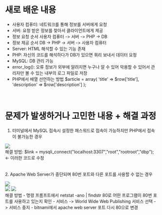 # 새로 배운 내용
- 사용자 컴퓨터: 네트워크를 통해 정보를 서버에게 요청
- 서버: 요청 받은 정보를 찾아서 클라이언트에게 제공
　
- 정보 요청 순서
사용자 컴퓨터 -> 서버 -> PHP -> DB
　
- 정보 제공 순서
DB -> PHP -> 서버 -> 사용자 컴퓨터
　
- Server: HTML 해석할 수 있는 기능 존재
- PHP: 자신의 코드를 해석하다가 DB가 있으면 쿼리 보내서 데이터 요청
- MySQL: DB 관리 가능
　
- error_log(): 오류 정보가 외부에 알려지면 누구나 알 수 있어 악용할 수 있어서 관리자만 볼 수 있는 내부의 로그 파일로 저장
　
- PHP에서 배열 선언하는 방법
$article = array(
  'title' => $row['title'],
  'description' => $row['description']
);

　
　
 　
# 문제가 발생하거나 고민한 내용 + 해결 과정
1. 터미널에서 MySQL 접속시 설정한 패스워드로 접속이 가능하지만 PHP에서 접속이 불가능한 경우
<div>
  <img src="https://user-images.githubusercontent.com/53859836/93018402-81711880-f60a-11ea-8f18-b60d333612a5.png">
</div>
  해결 방법: $link = mysqli_connect("localhost:3307","root","rootroot","dbp"); <- 이러한 코드로 수정

　                                                                                                                                                                                     
2. Apache Web Server가 중단되며 80번 포트와 다른 포트를 사용할 수 없는 경우
<div>
  <img src="https://user-images.githubusercontent.com/53859836/93018410-9a79c980-f60a-11ea-9032-06f5071e5f0c.png">
</div>
<div>
  <img src="https://user-images.githubusercontent.com/53859836/93018412-9baaf680-f60a-11ea-8cf7-f1c4dd04ccb5.png">
  <img src="https://user-images.githubusercontent.com/53859836/93018411-9b126000-f60a-11ea-90c6-74f37dd01607.png">
</div>
해결 방법                                                                                           
- 명령 프롬프트에서 netstat -ano | findstr 80로 어떤 프로그램이 80번 포트를 사용하고 있는지 확인     
- 서비스 -> World Wide Web Publishing 서비스 선택 -> 서비스 중지                                   
- bitnami에서 apache web server 포트 다시 80으로 변경                                               
